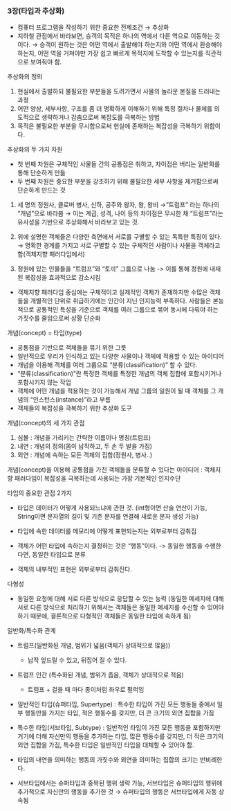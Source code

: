 ### 3장(타입과 추상화)

- 컴퓨터 프로그램을 작성하기 위한 중요한 전제조건 → 추상화
- 지하철 관점에서 바라보면, 승객의 목적은 하나의 역에서 다른 역으로 이동하는 것이다. → 승객이 원하는 것은 어떤 역에서 출발해야 하는지와 어떤 역에서 환승해야하는지, 어떤 역을 거쳐야만 가장 쉽고 빠르게 목적지에 도착할 수 있는지를 직관적으로 보여줘야 함.

추상화의 정의

1. 현실에서 출발하되 불필요한 부분들을 도려가면서 사물의 놀라운 본질을 드러내는 과정
2. 어떤 양상, 세부사항, 구조를 좀 더 명확하게 이해하기 위해 특정 절차나 물체를 의도적으로 생략하거나 감춤으로써 복잡도를 극복하는 방법
3. 목적은 불필요한 부분을 무시함으로써 현실에 존재하는 복잡성을 극복하기 위함이다.

추상화의 두 가지 차원

- 첫 번째 차원은 구체적인 사물들 간의 공통점은 취하고, 차이점은 버리는 일반화를 통해 단순하게 만듦
- 두 번째 차원은 중요한 부분을 강조하기 위해 불필요한 세부 사항을 제거함으로써 단순하게 만드는 것

1. 세 명의 정원사, 클로버 병사, 신하, 공주와 왕자, 왕, 왕비 →”트럼프” 라는 하나의 “개념”으로 바라봄 → 이는 계급, 성격, 나이 등의 차이점은 무시한 채 “트럼프”라는 유사성을 기반으로 추상화해서 바라보고 있는 것.

2. 위에 설명한 객체들은 다양한 측면에서 서로를 구별할 수 있는 독특한 특징이 있다. → 명확한 경계를 가지고 서로 구별할 수 있는 구체적인 사람이나 사물을 객체라고 함(객체지향 패러다임에서)
3. 정원에 있는 인물들을 “트럼프”와 “토끼” 그룹으로 나눔 -> 이를 통해 정원에 내재된 복잡성을 효과적으로 감소시킴

- 객체지향 패러다임 중심에는 구체적이고 실제적인 객체가 존재하지만 수많은 객체들을 개별적인 단위로 취급하기에는 인간이 지닌 인지능력 부족하다.
사람들은 본능적으로 공통적인 특성을 기준으로 객체를 여러 그룹으로 묶어 동시에 다뤄야 하는 가짓수를 줄임으로써 상황 단순화

개념(concept) = 타입(type)

- 공통점을 기반으로 객체들을 묶기 위한 그릇
- 일반적으로 우리가 인식하고 있는 다양한 사물이나 객체에 적용할 수 있는 아이디어
- 개념을 이용해 객체를 여러 그룹으로 “분류(classification)” 할 수 있다.
- “분류(classification)”란 특정한 객체를 특정한 개념의 객체 집합에 포함시키거나 포함시키지 않는 작업
- 객체에 어떤 개념을 적용하는 것이 가능해서 개념 그룹의 일원이 될 때 객체를 그 개념의 “인스턴스(instance)”라고 부름
- 객체들의 복잡성을 극복하기 위한 추상화 도구

개념(concept)의 세 가지 관점

1. 심볼 : 개념을 가리키는 간략한 이름이나 명칭(트럼프)
2. 내연 : 개념의 정의(몸이 납작하고, 두 손 두 발을 가짐)
3. 외연 : 개념에 속하는 모든 객체의 집합(정원사, 병사..)

개념(concept)을 이용해 공통점을 가진 객체들을 분류할 수 있다는 아이디어 : 객체지향  패러다임이 복잡성을 극복하는데 사용되는 가장 기본적인 인지수단

타입의 중요한 관점 2가지

- 타입은 데이터가 어떻게 사용되느냐에 관한 것. (int형이면 산술 연산이 가능, String이면 문자열의 길이 및 기존 문자를 연결해 새로운 문자 생성 가능)
- 타입에 속한 데이터를 메모리에 어떻게 표현되는지는 외부로부터 감춰짐

- 객체가 어떤 타입에 속하는지 결정하는 것은 “행동”이다. -> 동일한 행동을 수행한다면, 동일한 타입으로 분류

- 객체의 내부적인 표현은 외부로부터 감춰진다.

다형성

- 동일한 요청에 대해 서로 다른 방식으로 응답할 수 있는 능력 (동일한 메세지에 대해 서로 다른 방식으로 처리하기 위해서는 객체들은 동일한 메세지를 수신할 수 있어야 하기 때문에, 결론적으로 다형적인 객체들은 동일한 타입에 속하게 됨)

일반화/특수화 관계

- 트럼프(일반화된 개념, 범위가 넓음(객체가 상대적으로 많음))

  - 납작 엎드릴 수 있고, 뒤집어 질 수 있다.

- 트럼프 인간 (특수화된 개념, 범위가 좁음, 객체가 상대적으로 적음)

  - 트럼프 + 걸을 때 마다 종이처럼 좌우로 펄럭임

- 일반적인 타입(슈퍼타입, Supertype) : 특수한 타입이 가진 모든 행동들 중에서 일부 행동만을 가지는 타입, 적은 행동수를 갖지만, 더 큰 크기의 외연 집합을 가짐

- 특수한 타입(서브타입, Subtype) : 일반적인 타입이 가진 모든 행동을 포함하지만 거기에 더해 자신만의 행동을 추가하는 타입, 많은 행동수를 갖지만, 더 작은 크기의 외연 집합을 가짐, 특수한 타입은 일반적인 타입을 대체할 수 있어야 함.

- 타입의 내연을 의미하는 행동의 가짓수와 외연을 의미하는 집합의 크기는 반비례한다.

- 서브타입에서는 슈퍼타입과 중복된 행위 생략 가능, 서브타입은 슈퍼타입의 행위에 추가적으로 자신만의 행동을 추가한 것 → 슈퍼타입의 행동은 서브타입에게 자동 상속됨
